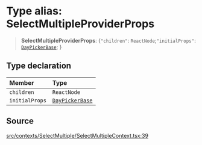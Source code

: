 # Type alias: SelectMultipleProviderProps

> **SelectMultipleProviderProps**: \{`"children"`: `ReactNode`;`"initialProps"`: [`DayPickerBase`](../interfaces/DayPickerBase.md); \}

## Type declaration

| Member | Type |
| :------ | :------ |
| `children` | `ReactNode` |
| `initialProps` | [`DayPickerBase`](../interfaces/DayPickerBase.md) |

## Source

[src/contexts/SelectMultiple/SelectMultipleContext.tsx:39](https://github.com/gpbl/react-day-picker/blob/9ad13dc72fff814dcf720a62f6e3b5ea38e8af6d/src/contexts/SelectMultiple/SelectMultipleContext.tsx#L39)
